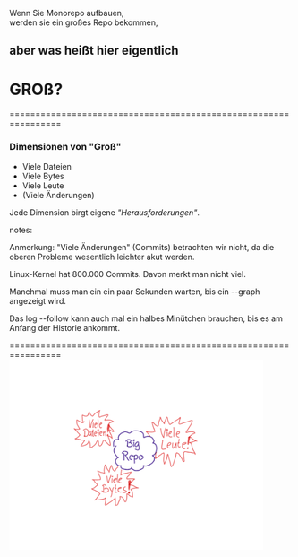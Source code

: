 <!-- .slide: data-background-image="02/gross.png" -->


Wenn Sie Monorepo aufbauen,  
werden sie ein großes Repo bekommen,

## aber was heißt hier eigentlich

# GROß?


================================================================


### Dimensionen von "Groß"

 * Viele Dateien
 * Viele Bytes
 * Viele Leute
 * (Viele Änderungen)

Jede Dimension birgt eigene *"Herausforderungen"*.

notes:

Anmerkung: "Viele Änderungen" (Commits) betrachten wir nicht, da die oberen Probleme wesentlich leichter akut werden.

Linux-Kernel hat 800.000 Commits. Davon merkt man nicht viel.

Manchmal muss man ein ein paar Sekunden warten, bis ein --graph angezeigt wird.

Das log --follow kann auch mal ein halbes Minütchen brauchen, bis es am Anfang der Historie ankommt.



================================================================
~~<img src="02/ueberblick-probleme.png" width="90%" style="border: 0px; box-shadow: none;">~~

